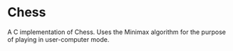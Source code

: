 # Chess

A C implementation of Chess.
Uses the Minimax algorithm for the purpose of playing in user-computer mode.
